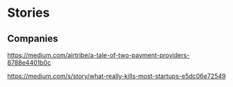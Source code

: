# Stories

## Companies
https://medium.com/airtribe/a-tale-of-two-payment-providers-8788e4401b0c

https://medium.com/s/story/what-really-kills-most-startups-e5dc06e72549


